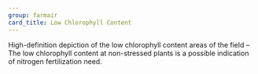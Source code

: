 ```yaml
---
group: farmair
card_title: Low Chlorophyll Content
---
```


High-definition depiction of the low chlorophyll content areas of the field – The low chlorophyll content at non-stressed plants is a possible indication of nitrogen fertilization need.
